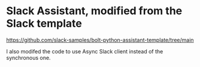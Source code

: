 # Slack Assistant, modified from the Slack template

https://github.com/slack-samples/bolt-python-assistant-template/tree/main

I also modifed the code to use Async Slack client instead of the synchronous one.
